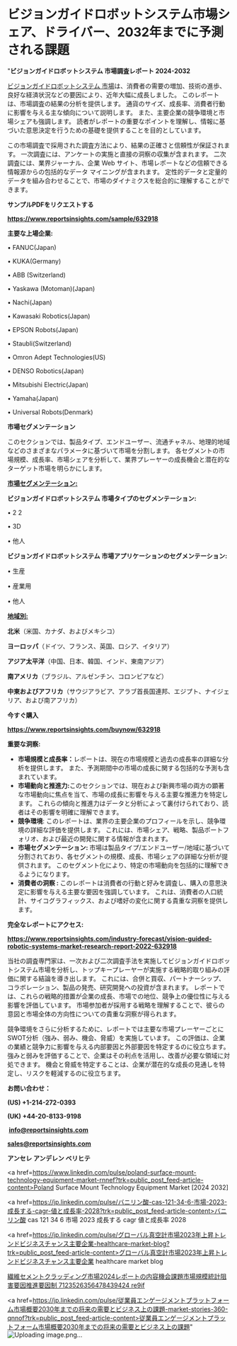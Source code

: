 # ビジョンガイドロボットシステム市場シェア、ドライバー、2032年までに予測される課題

 "<strong>ビジョンガイドロボットシステム 市場調査レポート 2024-2032</strong>

<a href=https://www.reportsinsights.com/sample/632918>ビジョンガイドロボットシステム 市場</a>は、消費者の需要の増加、技術の進歩、良好な経済状況などの要因により、近年大幅に成長しました。 このレポートは、市場調査の結果の分析を提供します。 通貨のサイズ、成長率、消費者行動に影響を与える主な傾向について説明します。 また、主要企業の競争環境と市場シェアも強調します。 読者がレポートの重要なポイントを理解し、情報に基づいた意思決定を行うための基礎を提供することを目的としています。

この市場調査で採用された調査方法により、結果の正確さと信頼性が保証されます。 一次調査には、アンケートの実施と直接の洞察の収集が含まれます。 二次調査には、業界ジャーナル、企業 Web サイト、市場レポートなどの信頼できる情報源からの包括的なデータ マイニングが含まれます。 定性的データと定量的データを組み合わせることで、市場のダイナミクスを総合的に理解することができます。

<strong><b>サンプルPDFをリクエストする</b></strong>

<a href=https://www.reportsinsights.com/sample/632918><strong><u>https://www.reportsinsights.com/sample/632918</u></strong></a>

<strong>主要な上場企業:</strong>

• FANUC(Japan)

• KUKA(Germany)

• ABB (Switzerland)

• Yaskawa (Motoman)(Japan)

• Nachi(Japan)

• Kawasaki Robotics(Japan)

• EPSON Robots(Japan)

• Staubli(Switzerland)

• Omron Adept Technologies(US)

• DENSO Robotics(Japan)

• Mitsubishi Electric(Japan)

• Yamaha(Japan)

• Universal Robots(Denmark)

<strong>市場セグメンテーション</strong>

このセクションでは、製品タイプ、エンドユーザー、流通チャネル、地理的地域などのさまざまなパラメータに基づいて市場を分割します。 各セグメントの市場規模、成長率、市場シェアを分析して、業界プレーヤーの成長機会と潜在的なターゲット市場を明らかにします。

<strong><u>市場セグメンテーション</u></strong><strong><u>:</u></strong>

<strong>ビジョンガイドロボットシステム 市場タイプのセグメンテーション:</strong>

• 2 2

• 3D

• 他人

<strong>ビジョンガイドロボットシステム 市場アプリケーションのセグメンテーション:</strong>

• 生産

• 産業用

• 他人

<strong><u>地域別</u></strong><strong><u>:</u></strong>

<strong>北米</strong>（米国、カナダ、およびメキシコ）

<strong>ヨーロッパ</strong>（ドイツ、フランス、英国、ロシア、イタリア）

<strong>アジア太平洋</strong>（中国、日本、韓国、インド、東南アジア）

<strong>南アメリカ</strong>（ブラジル、アルゼンチン、コロンビアなど）

<strong>中東およびアフリカ</strong>（サウジアラビア、アラブ首長国連邦、エジプト、ナイジェリア、および南アフリカ）

<strong>今すぐ購入</strong>

<a href=https://www.reportsinsights.com/buynow/632918><strong><u>https://www.reportsinsights.com/buynow/632918</u></strong></a>

<strong>重要な洞察:</strong>
<ul>
  <li><strong>市場規模と成長率：</strong>レポートは、現在の市場規模と過去の成長率の詳細な分析を提供します。 また、予測期間中の市場の成長に関する包括的な予測も含まれています。</li>
  <li><strong>市場動向と推進力:</strong>このセクションでは、現在および新興市場の両方の顕著な市場動向に焦点を当て、市場の成長に影響を与える主要な推進力を特定します。 これらの傾向と推進力はデータと分析によって裏付けられており、読者はその影響を明確に理解できます。</li>
  <li><strong>競争環境</strong>: このレポートは、業界の主要企業のプロフィールを示し、競争環境の詳細な評価を提供します。 これには、市場シェア、戦略、製品ポートフォリオ、および最近の開発に関する情報が含まれます。</li>
  <li><strong>市場セグメンテーション: </strong>市場は製品タイプ/エンドユーザー/地域に基づいて分割されており、各セグメントの規模、成長、市場シェアの詳細な分析が提供されます。 このセグメント化により、特定の市場動向を包括的に理解できるようになります。</li>
  <li><strong>消費者の洞察 : </strong>このレポートは消費者の行動と好みを調査し、購入の意思決定に影響を与える主要な要因を強調しています。 これは、消費者の人口統計、サイコグラフィックス、および嗜好の変化に関する貴重な洞察を提供します。</li>
</ul>
<strong>完全なレポートにアクセス:</strong>

<a href=https://www.reportsinsights.com/industry-forecast/vision-guided-robotic-systems-market-research-report-2022-632918><strong><u><b>https://www.reportsinsights.com/industry-forecast/vision-guided-robotic-systems-market-research-report-2022-632918</b></u></strong></a>

当社の調査専門家は、一次および二次調査手法を実施してビジョンガイドロボットシステム市場を分析し、トップキープレーヤーが実施する戦略的取り組みの評価に関する結論を導き出します。 これには、合併と買収、パートナーシップ、コラボレーション、製品の発売、研究開発への投資が含まれます。 レポートでは、これらの戦略的措置が企業の成長、市場での地位、競争上の優位性に与える影響を評価しています。 市場参加者が採用する戦略を理解することで、彼らの意図と市場全体の方向性についての貴重な洞察が得られます。

競争環境をさらに分析するために、レポートでは主要な市場プレーヤーごとにSWOT分析（強み、弱み、機会、脅威）を実施しています。 この評価は、企業の業績と競争力に影響を与える内部要因と外部要因を特定するのに役立ちます。 強みと弱みを評価することで、企業はその利点を活用し、改善が必要な領域に対処できます。 機会と脅威を特定することは、企業が潜在的な成長の見通しを特定し、リスクを軽減するのに役立ちます。

<strong>お問い合わせ：</strong>

<strong>(US) +1-214-272-0393</strong>

<strong>(UK) +44-20-8133-9198</strong>

<strong> </strong><a href=info@reportsinsights.com><strong><u>info@reportsinsights.com</u></strong></a>

<a href=sales@reportsinsights.com><strong><u>sales@reportsinsights.com</u></strong></a>

<strong>アンセレ アンデレン ベリヒテ</strong>

<a href=https://www.linkedin.com/pulse/poland-surface-mount-technology-equipment-market-rnnef?trk=public_post_feed-article-content>Poland Surface Mount Technology Equipment Market [2024 2032]</a>

<a href=https://jp.linkedin.com/pulse/バニリン酸-cas-121-34-6-市場-2023-成長する-cagr-値と成長率-2028?trk=public_post_feed-article-content>バニリン酸 cas 121 34 6 市場 2023 成長する cagr 値と成長率 2028</a>

<a href=https://jp.linkedin.com/pulse/グローバル真空計市場2023年上昇トレンドビジネスチャンス主要企業-healthcare-market-blog?trk=public_post_feed-article-content>グローバル真空計市場2023年上昇トレンドビジネスチャンス主要企業 healthcare market blog</a>

<a href=https://www.linkedin.com/pulse/繊維セメントクラッディング市場2024レポートの内容機会課題市場規模統計阻害要因推進要因制-7123526356478439424-re9if/>繊維セメントクラッディング市場2024レポートの内容機会課題市場規模統計阻害要因推進要因制 7123526356478439424 re9if</a>

<a href=https://jp.linkedin.com/pulse/従業員エンゲージメントプラットフォーム市場概要2030年までの将来の需要とビジネス上の課題-market-stories-360-qnnof?trk=public_post_feed-article-content>従業員エンゲージメントプラットフォーム市場概要2030年までの将来の需要とビジネス上の課題</a>"
![Uploading image.png…]()
